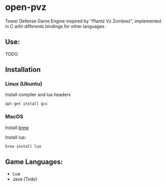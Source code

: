# open-pvz
Tower Defense Game Engine inspired by "Plantz Vz Zombiez", implemented in C with differents bindings for other languages.

## Use:
TODO

## Installation
### Linux (Ubuntu)

Install compiler and lua headers

```bash
apt-get install gcc
```
### MacOS
Install [brew](https://brew.sh/) 

Install lua: 

```bash
brew install lua
```

## Game Languages:
 * Lua
 * Java (Todo)
